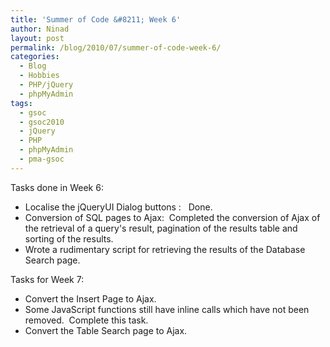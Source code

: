 ```yaml
---
title: 'Summer of Code &#8211; Week 6'
author: Ninad
layout: post
permalink: /blog/2010/07/summer-of-code-week-6/
categories:
  - Blog
  - Hobbies
  - PHP/jQuery
  - phpMyAdmin
tags:
  - gsoc
  - gsoc2010
  - jQuery
  - PHP
  - phpMyAdmin
  - pma-gsoc
---
```

Tasks done in Week 6:

  * Localise the jQueryUI Dialog buttons :   Done.
  * Conversion of SQL pages to Ajax:  Completed the conversion of Ajax of the retrieval of a query's result, pagination of the results table and sorting of the results.
  * Wrote a rudimentary script for retrieving the results of the Database Search page.

Tasks for Week 7:

  * Convert the Insert Page to Ajax.
  * Some JavaScript functions still have inline calls which have not been removed.  Complete this task.
  * Convert the Table Search page to Ajax.